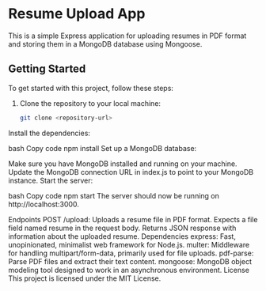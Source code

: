 # Resume Upload App

This is a simple Express application for uploading resumes in PDF format and storing them in a MongoDB database using Mongoose.

## Getting Started

To get started with this project, follow these steps:

1. Clone the repository to your local machine:

   ```bash
   git clone <repository-url>
Install the dependencies:

bash
Copy code
npm install
Set up a MongoDB database:

Make sure you have MongoDB installed and running on your machine.
Update the MongoDB connection URL in index.js to point to your MongoDB instance.
Start the server:

bash
Copy code
npm start
The server should now be running on http://localhost:3000.

Endpoints
POST /upload: Uploads a resume file in PDF format. Expects a file field named resume in the request body. Returns JSON response with information about the uploaded resume.
Dependencies
express: Fast, unopinionated, minimalist web framework for Node.js.
multer: Middleware for handling multipart/form-data, primarily used for file uploads.
pdf-parse: Parse PDF files and extract their text content.
mongoose: MongoDB object modeling tool designed to work in an asynchronous environment.
License
This project is licensed under the MIT License.
